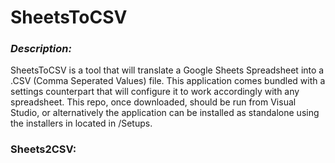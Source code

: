 <h1>SheetsToCSV</h1>
<h3><i>Description:</i></h3>
<p>SheetsToCSV is a tool that will translate a Google Sheets Spreadsheet into a .CSV (Comma Seperated Values) file. This application comes bundled with a settings counterpart that will configure it to work accordingly with any spreadsheet. This repo, once downloaded, should be run from Visual Studio, or alternatively the application can be installed as standalone using the installers in located in /Setups. </p>

<h3>Sheets2CSV:</h3>
